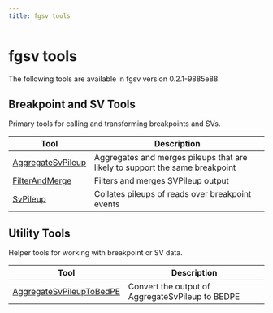 ```yaml
---
title: fgsv tools
---
```


# fgsv tools

The following tools are available in fgsv version 0.2.1-9885e88.
## Breakpoint and SV Tools

Primary tools for calling and transforming breakpoints and SVs.

|Tool|Description|
|----|-----------|
|[AggregateSvPileup](AggregateSvPileup.md)|Aggregates and merges pileups that are likely to support the same breakpoint|
|[FilterAndMerge](FilterAndMerge.md)|Filters and merges SVPileup output|
|[SvPileup](SvPileup.md)|Collates pileups of reads over breakpoint events|

## Utility Tools

Helper tools for working with breakpoint or SV data.

|Tool|Description|
|----|-----------|
|[AggregateSvPileupToBedPE](AggregateSvPileupToBedPE.md)|Convert the output of AggregateSvPileup to BEDPE|


